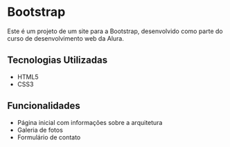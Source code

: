 # Bootstrap

Este é um projeto de um site para a Bootstrap, desenvolvido como parte do curso de desenvolvimento web da Alura.

## Tecnologias Utilizadas

- HTML5
- CSS3

## Funcionalidades

- Página inicial com informações sobre a arquitetura
- Galeria de fotos
- Formulário de contato

